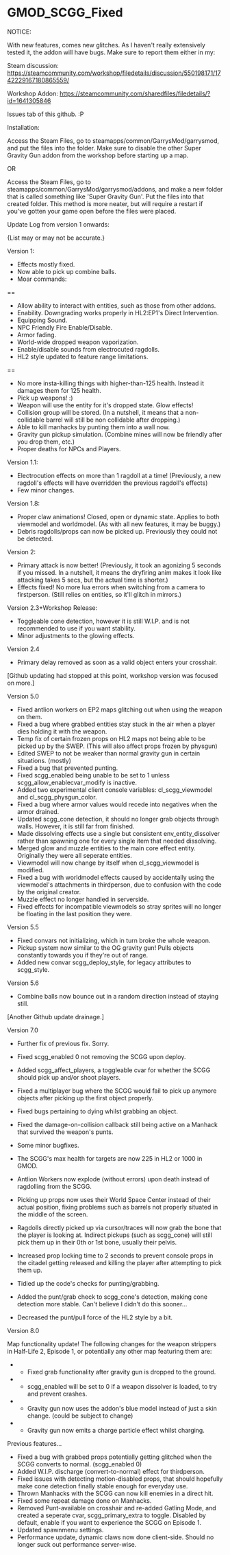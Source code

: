 # GMOD_SCGG_Fixed
NOTICE:

With new features, comes new glitches. As I haven't really extensively tested it, the addon will have bugs. Make sure to report them either in my:

Steam discussion: https://steamcommunity.com/workshop/filedetails/discussion/550198171/1742229167180865559/

Workshop Addon: https://steamcommunity.com/sharedfiles/filedetails/?id=1641305846

Issues tab of this github. :P

Installation:

Access the Steam Files, go to steamapps/common/GarrysMod/garrysmod, and put the files into the folder. 
Make sure to disable the other Super Gravity Gun addon from the workshop before starting up a map.

OR

Access the Steam Files, go to steamapps/common/GarrysMod/garrysmod/addons, and make a new folder that is called something like 'Super Gravity Gun'. Put the files into that created folder. 
This method is more neater, but will require a restart if you've gotten your game open before the files were placed.

Update Log from version 1 onwards:

{List may or may not be accurate.}

Version 1:
* Effects mostly fixed.
* Now able to pick up combine balls.
* Moar commands:

==
* Allow ability to interact with entities, such as those from other addons.
* Enability. Downgrading works properly in HL2:EP1's Direct Intervention.
* Equipping Sound.
* NPC Friendly Fire Enable/Disable.
* Armor fading.
* World-wide dropped weapon vaporization.
* Enable/disable sounds from electrocuted ragdolls.
* HL2 style updated to feature range limitations.

==

* No more insta-killing things with higher-than-125 health. Instead it damages them for 125 health.
* Pick up weapons! :)
* Weapon will use the entity for it's dropped state. Glow effects!
* Collision group will be stored. (In a nutshell, it means that a non-collidable barrel will still be non collidable after dropping.)
* Able to kill manhacks by punting them into a wall now.
* Gravity gun pickup simulation. (Combine mines will now be friendly after you drop them, etc.)
* Proper deaths for NPCs and Players.

Version 1.1:

* Electrocution effects on more than 1 ragdoll at a time! (Previously, a new ragdoll's effects will have overridden the previous ragdoll's effects)
* Few minor changes.

Version 1.8:
* Proper claw animations! Closed, open or dynamic state. Applies to both viewmodel and worldmodel. (As with all new features, it may be buggy.)
* Debris ragdolls/props can now be picked up. Previously they could not be detected.

Version 2:
* Primary attack is now better! (Previously, it took an agonizing 5 seconds if you missed.
In a nutshell, it means the dryfiring anim makes it look like attacking takes 5 secs, but the actual time is shorter.)
* Effects fixed! No more lua errors when switching from a camera to firstperson. (Still relies on entities, so it'll glitch in mirrors.)

Version 2.3+Workshop Release:
* Toggleable cone detection, however it is still W.I.P. and is not recommended to use if you want stability.
* Minor adjustments to the glowing effects.

Version 2.4
* Primary delay removed as soon as a valid object enters your crosshair.

[Github updating had stopped at this point, workshop version was focused on more.]

Version 5.0
* Fixed antlion workers on EP2 maps glitching out when using the weapon on them.
* Fixed a bug where grabbed entities stay stuck in the air when a player dies holding it with the weapon.
* Temp fix of certain frozen props on HL2 maps not being able to be picked up by the SWEP. (This will also affect props frozen by physgun)
* Edited SWEP to not be weaker than normal gravity gun in certain situations. (mostly)
* Fixed a bug that prevented punting.
* Fixed scgg_enabled being unable to be set to 1 unless scgg_allow_enablecvar_modify is inactive.
* Added two experimental client console variables: cl_scgg_viewmodel and cl_scgg_physgun_color.
* Fixed a bug where armor values would recede into negatives when the armor drained.
* Updated scgg_cone detection, it should no longer grab objects through walls. However, it is still far from finished.
* Made dissolving effects use a single but consistent env_entity_dissolver rather than spawning one for every single item that needed dissolving.
* Merged glow and muzzle entities to the main core effect entity. Originally they were all seperate entities. 
* Viewmodel will now change by itself when cl_scgg_viewmodel is modified.
* Fixed a bug with worldmodel effects caused by accidentally using the viewmodel's attachments in thirdperson, due to confusion with the code by the original creator.
* Muzzle effect no longer handled in serverside.
* Fixed effects for incompatible viewmodels so stray sprites will no longer be floating in the last position they were.

Version 5.5
* Fixed convars not initializing, which in turn broke the whole weapon.
* Pickup system now similar to the OG gravity gun! Pulls objects constantly towards you if they're out of range.
* Added new convar scgg_deploy_style, for legacy attributes to scgg_style.

Version 5.6
* Combine balls now bounce out in a random direction instead of staying still.

[Another Github update drainage.]

Version 7.0
* Further fix of previous fix. Sorry.

* Fixed scgg_enabled 0 not removing the SCGG upon deploy.
* Added scgg_affect_players, a toggleable cvar for whether the SCGG should pick up and/or shoot players.
* Fixed a multiplayer bug where the SCGG would fail to pick up anymore objects after picking up the first object properly.
* Fixed bugs pertaining to dying whilst grabbing an object.
* Fixed the damage-on-collision callback still being active on a Manhack that survived the weapon's punts.
* Some minor bugfixes.

* The SCGG's max health for targets are now 225 in HL2 or 1000 in GMOD.
* Antlion Workers now explode (without errors) upon death instead of ragdolling from the SCGG.
* Picking up props now uses their World Space Center instead of their actual position, fixing problems such as barrels not properly situated in the middle of the screen.
* Ragdolls directly picked up via cursor/traces will now grab the bone that the player is looking at.
Indirect pickups (such as scgg_cone) will still pick them up in their 0th or 1st bone, usually their pelvis.
* Increased prop locking time to 2 seconds to prevent console props in the citadel getting released and killing the player after attempting to pick them up.
* Tidied up the code's checks for punting/grabbing.
* Added the punt/grab check to scgg_cone's detection, making cone detection more stable. Can't believe I didn't do this sooner...

* Decreased the punt/pull force of the HL2 style by a bit.

Version 8.0

Map functionality update! The following changes for the weapon strippers in Half-Life 2, Episode 1, or potentially any other map featuring them are:
* - Fixed grab functionality after gravity gun is dropped to the ground.
* - scgg_enabled will be set to 0 if a weapon dissolver is loaded, to try and prevent crashes.
* - Gravity gun now uses the addon's blue model instead of just a skin change. (could be subject to change)
* - Gravity gun now emits a charge particle effect whilst charging.

Previous features...
* Fixed a bug with grabbed props potentially getting glitched when the SCGG converts to normal. (scgg_enabled 0)
* Added W.I.P. discharge (convert-to-normal) effect for thirdperson.
* Fixed issues with detecting motion-disabled props, that should hopefully make cone detection finally stable enough for everyday use.
* Thrown Manhacks with the SCGG can now kill enemies in a direct hit.
* Fixed some repeat damage done on Manhacks.
* Removed Punt-available on crosshair and re-added Gatling Mode, and created a seperate cvar, scgg_primary_extra to toggle. Disabled by default, enable if you want to experience the SCGG on Episode 1.
* Updated spawnmenu settings.
* Performance update, dynamic claws now done client-side. Should no longer suck out performance server-wise.
